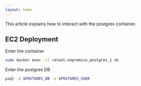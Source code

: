 ```yaml
---
layout: home
---
```

This article explains how to interact with the postgres container.

## EC2 Deployment
Enter the container
```bash
sudo docker exec -it retool-onpremise_postgres_1 sh
```

Enter the postgres DB
```bash
psql -d $POSTGRES_DB -U $POSTGRES_USER
```